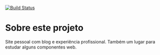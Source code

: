 [![Build Status](https://api.travis-ci.com/macielbombonato/macielbombonato.github.io.svg?branch=master&status=unknown)](https://app.travis-ci.com/github/macielbombonato/macielbombonato.github.io)

Sobre este projeto
========================
Site pessoal com blog e experiência profissional.
Também um lugar para estudar alguns componentes web.
